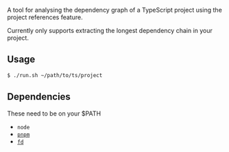 A tool for analysing the dependency graph of a TypeScript project using the project references feature.

Currently only supports extracting the longest dependency chain in your project.

## Usage

```sh
$ ./run.sh ~/path/to/ts/project
```

## Dependencies

These need to be on your $PATH

- `node`
- [`pnpm`](https://pnpm.io/)
- [`fd`](https://github.com/sharkdp/fd)
